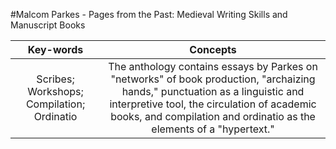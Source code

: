 #Malcom Parkes - Pages from the Past: Medieval Writing Skills and Manuscript Books

|Key-words|Concepts|
|:---:|:---:|
|Scribes; Workshops; Compilation; Ordinatio|The anthology contains essays by Parkes on "networks" of book production, "archaizing hands," punctuation as a linguistic and interpretive tool, the circulation of academic books, and compilation and ordinatio as the elements of a "hypertext."|
